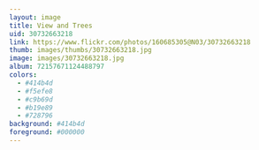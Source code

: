 ```yaml
---
layout: image
title: View and Trees
uid: 30732663218
link: https://www.flickr.com/photos/160685305@N03/30732663218
thumb: images/thumbs/30732663218.jpg
image: images/30732663218.jpg
album: 72157671124488797
colors: 
  - #414b4d
  - #f5efe8
  - #c9b69d
  - #b19e89
  - #728796
background: #414b4d
foreground: #000000
---
```


